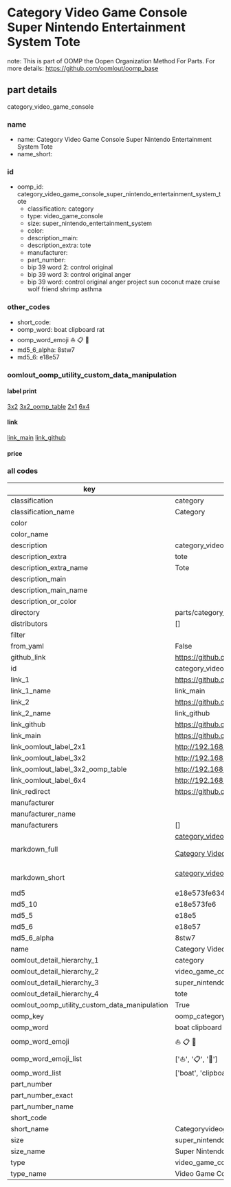 # Category Video Game Console Super Nintendo Entertainment System Tote  

note: This is part of OOMP the Oopen Organization Method For Parts. For more details: https://github.com/oomlout/oomp_base

##  part details
  



category_video_game_console



### name
* name: Category Video Game Console Super Nintendo Entertainment System Tote
* name_short: 
### id
* oomp_id: category_video_game_console_super_nintendo_entertainment_system_tote
  * classification: category
  * type: video_game_console
  * size: super_nintendo_entertainment_system
  * color: 
  * description_main: 
  * description_extra: tote
  * manufacturer: 
  * part_number: 
  * bip 39 word 2: control original
  * bip 39 word 3: control original anger
  * bip 39 word: control original anger project sun coconut maze cruise wolf friend shrimp asthma

### other_codes
* short_code: 
* oomp_word: boat clipboard rat
* oomp_word_emoji :boat: :clipboard: :rat:
* md5_6_alpha: 8stw7
* md5_6: e18e57






### oomlout_oomp_utility_custom_data_manipulation
#### label print
[3x2](http://192.168.1.245:1112/?label=oomp%208stw7)
[3x2_oomp_table](http://192.168.1.108:1112/?label=oomp%208stw7)
[2x1](http://192.168.1.242:1112/?label=oomp%208stw7)
[6x4](http://192.168.1.55:1112/?label=oomp%208stw7)    

#### link

[link_main](https://github.com/oomlout/oomlout_oomp_version_1_messy/tree/main/parts/category_video_game_console_super_nintendo_entertainment_system_tote) [link_github](https://github.com/oomlout/oomlout_oomp_version_1_messy/tree/main/parts/category_video_game_console_super_nintendo_entertainment_system_tote)                             

#### price







### all codes 
| key | value |  
| --- | --- |  
| classification | category |  
| classification_name | Category |  
| color |  |  
| color_name |  |  
| description | category_video_game_console |  
| description_extra | tote |  
| description_extra_name | Tote |  
| description_main |  |  
| description_main_name |  |  
| description_or_color |   |  
| directory | parts/category_video_game_console_super_nintendo_entertainment_system_tote |  
| distributors | [] |  
| filter |  |  
| from_yaml | False |  
| github_link | https://github.com/oomlout/oomlout_oomp_part_src/tree/main/parts/category_video_game_console_super_nintendo_entertainment_system_tote |  
| id | category_video_game_console_super_nintendo_entertainment_system_tote |  
| link_1 | https://github.com/oomlout/oomlout_oomp_version_1_messy/tree/main/parts/category_video_game_console_super_nintendo_entertainment_system_tote |  
| link_1_name | link_main |  
| link_2 | https://github.com/oomlout/oomlout_oomp_version_1_messy/tree/main/parts/category_video_game_console_super_nintendo_entertainment_system_tote |  
| link_2_name | link_github |  
| link_github | https://github.com/oomlout/oomlout_oomp_version_1_messy/tree/main/parts/category_video_game_console_super_nintendo_entertainment_system_tote |  
| link_main | https://github.com/oomlout/oomlout_oomp_version_1_messy/tree/main/parts/category_video_game_console_super_nintendo_entertainment_system_tote |  
| link_oomlout_label_2x1 | http://192.168.1.242:1112/?label=oomp%208stw7 |  
| link_oomlout_label_3x2 | http://192.168.1.245:1112/?label=oomp%208stw7 |  
| link_oomlout_label_3x2_oomp_table | http://192.168.1.108:1112/?label=oomp%208stw7 |  
| link_oomlout_label_6x4 | http://192.168.1.55:1112/?label=oomp%208stw7 |  
| link_redirect | https://github.com/oomlout/oomlout_oomp_version_1_messy/tree/main/parts/category_video_game_console_super_nintendo_entertainment_system_tote |  
| manufacturer |  |  
| manufacturer_name |  |  
| manufacturers | [] |  
| markdown_full | [category_video_game_console_super_nintendo_entertainment_system_tote](none)<br>[](none)<br>[Category Video Game Console Super Nintendo Entertainment System Tote](none)<br><br> |  
| markdown_short | [category_video_game_console_super_nintendo_entertainment_system_tote](none)<br><br> |  
| md5 | e18e573fe634b130b3ecaac01167297b |  
| md5_10 | e18e573fe6 |  
| md5_5 | e18e5 |  
| md5_6 | e18e57 |  
| md5_6_alpha | 8stw7 |  
| name | Category Video Game Console Super Nintendo Entertainment System Tote |  
| oomlout_detail_hierarchy_1 | category |  
| oomlout_detail_hierarchy_2 | video_game_console |  
| oomlout_detail_hierarchy_3 | super_nintendo_entertainment_system |  
| oomlout_detail_hierarchy_4 | tote |  
| oomlout_oomp_utility_custom_data_manipulation | True |  
| oomp_key | oomp_category_video_game_console_super_nintendo_entertainment_system_tote |  
| oomp_word | boat clipboard rat |  
| oomp_word_emoji | :boat: :clipboard: :rat: |  
| oomp_word_emoji_list | [':boat:', ':clipboard:', ':rat:'] |  
| oomp_word_list | ['boat', 'clipboard', 'rat'] |  
| part_number |  |  
| part_number_exact |  |  
| part_number_name |  |  
| short_code |  |  
| short_name | Categoryvideogameconsole |  
| size | super_nintendo_entertainment_system |  
| size_name | Super Nintendo Entertainment System |  
| type | video_game_console |  
| type_name | Video Game Console |  

